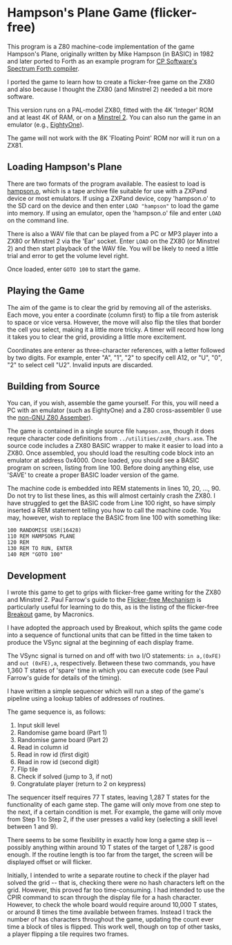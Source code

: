 # Hampson's Plane Game (flicker-free)

This program is a Z80 machine-code implementation of the game Hampson's Plane, originally written by Mike Hampson (in BASIC) in 1982 and later ported to Forth as an example program for [CP Software's Spectrum Forth compiler](https://spectrumcomputing.co.uk/entry/8742/ZX-Spectrum/Spectrum_FORTH). 

I ported the game to learn how to create a flicker-free game on the ZX80 and also because I thought the ZX80 (and Minstrel 2) needed a bit more software.

This version runs on a PAL-model ZX80, fitted with the 4K 'Integer' ROM and at least 4K of RAM, or on a [Minstrel 2](http://blog.tynemouthsoftware.co.uk/2022/02/minstrel-final-edition-kits.html). You can also run the game in an emulator (e.g., [EightyOne](https://sourceforge.net/projects/eightyone-sinclair-emulator/)).

The game will not work with the 8K 'Floating Point' ROM nor will it run on a ZX81.

## Loading Hampson's Plane

There are two formats of the program available. The easiest to load is [hampson.o](hampson.o), which is a tape archive file suitable for use with a ZXPand device or most emulators. If using a ZXPand device, copy 'hampson.o' to the SD card on the device and then enter `LOAD "hampson"` to load the game into memory. If using an emulator, open the 'hampson.o' file and enter `LOAD` on the command line.

There is also a WAV file that can be played from a PC or MP3 player into a ZX80 or Minstrel 2 via the 'Ear' socket. Enter `LOAD` on the ZX80 (or Minstrel 2) and then start playback of the WAV file. You will be likely to need a little trial and error to get the volume level right.

Once loaded, enter `GOTO 100` to start the game.


## Playing the Game

The aim of the game is to clear the grid by removing all of the asterisks. Each move, you enter a coordinate (column first) to flip a tile from asterisk to space or vice versa. However, the move will also flip the tiles that border the cell you select, making it a little more tricky. A timer will record how long it takes you to clear the grid, providing a little more excitement.

Coordinates are enterer as three-character references, with a letter followed by two digits. For example, enter "A", "1", "2" to specify cell A12, or "U", "0", "2" to select cell "U2". Invalid inputs are discarded.


## Building from Source

You can, if you wish, assemble the game yourself. For this, you will need a PC with an emulator (such as EightyOne) and a Z80 cross-assembler (I use the [non-GNU Z80 Assember](https://savannah.nongnu.org/projects/z80asm)).

The game is contained in a single source file `hampson.asm`, though it does requre character code definitions from `../utilities/zx80_chars.asm`. The source code includes a ZX80 BASIC wrapper to make it easier to load into a ZX80. Once assembled, you should load the resulting code block into an emulator at address 0x4000. Once loaded, you should see a BASIC program on screen, listing from line 100. Before doing anything else, use 'SAVE' to create a proper BASIC loader version of the game. 

The machine code is embedded into REM statements in lines 10, 20, ..., 90. Do not try to list these lines, as this will almost certainly crash the ZX80. I have struggled to get the BASIC code from Line 100 right, so have simply inserted a REM statement telling you how to call the machine code. You may, however, wish to replace the BASIC from line 100 with something like:

```
100 RANDOMISE USR(16428)
110 REM HAMPSONS PLANE
120 REM
130 REM TO RUN, ENTER
140 REM "GOTO 100"
```

## Development

I wrote this game to get to grips with flicker-free game writing for the ZX80 and Minstrel 2. Paul Farrow's guide to the [Flicker-free Mechanism](http://www.fruitcake.plus.com/Sinclair/ZX80/FlickerFree/ZX80_DisplayMechanism.htm) is particularly useful for learning to do this, as is the listing of the flicker-free [Breakout](http://www.fruitcake.plus.com/Sinclair/ZX80/FlickerFree/ZX80_Breakout.htm) game, by Macronics.

I have adopted the approach used by Breakout, which splits the game code into a sequence of functional units that can be fitted in the time taken to produce the VSync signal at the beginning of each display frame.

The VSync signal is turned on and off with two I/O statements: `in a,(0xFE)` and `out (0xFE),a`, respectively. Between these two commands, you have 1,360 T states of 'spare' time in which you can execute code (see Paul Farrow's guide for details of the timing).

I have written a simple sequencer which will run a step of the game's pipeline using a lookup tables of addresses of routines.

The game sequence is, as follows:

1. Input skill level
2. Randomise game board (Part 1)
3. Randomise game board (Part 2)
4. Read in column id
5. Read in row id (first digit)
6. Read in row id (second digit)
7. Flip tile
8. Check if solved (jump to 3, if not)
9. Congratulate player (return to 2 on keypress)

The sequencer itself requires 77 T states, leaving 1,287 T states for the functionality of each game step. The game will only move from one step to the next, if a certain condition is met. For example, the game will only move from Step 1 to Step 2, if the user presses a valid key (selecting a skill level between 1 and 9).

There seems to be some flexibility in exactly how long a game step is -- possibly anything within around 10 T states of the target of 1,287 is good enough. If the routine length is too far from the target, the screen will be displayed offset or will flicker.

Initially, I intended to write a separate routine to check if the player had solved the grid -- that is, checking there were no hash characters left on the grid. However, this proved far too time-consuming. I had intended to use the CPIR command to scan through the display file for a hash character. However, to check the whole board would require around 10,000 T states, or around 8 times the time available between frames. Instead I track the number of has characters throughout the game, updating the count ever time a block of tiles is flipped. This work well, though on top of other tasks, a player flipping a tile requires two frames.

